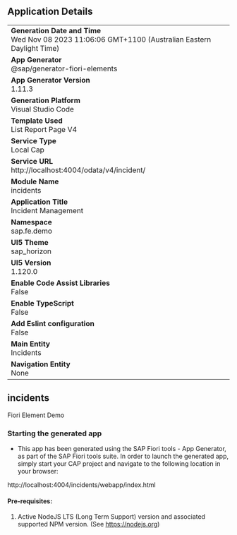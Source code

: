 ## Application Details
|               |
| ------------- |
|**Generation Date and Time**<br>Wed Nov 08 2023 11:06:06 GMT+1100 (Australian Eastern Daylight Time)|
|**App Generator**<br>@sap/generator-fiori-elements|
|**App Generator Version**<br>1.11.3|
|**Generation Platform**<br>Visual Studio Code|
|**Template Used**<br>List Report Page V4|
|**Service Type**<br>Local Cap|
|**Service URL**<br>http://localhost:4004/odata/v4/incident/
|**Module Name**<br>incidents|
|**Application Title**<br>Incident Management|
|**Namespace**<br>sap.fe.demo|
|**UI5 Theme**<br>sap_horizon|
|**UI5 Version**<br>1.120.0|
|**Enable Code Assist Libraries**<br>False|
|**Enable TypeScript**<br>False|
|**Add Eslint configuration**<br>False|
|**Main Entity**<br>Incidents|
|**Navigation Entity**<br>None|

## incidents

Fiori Element Demo

### Starting the generated app

-   This app has been generated using the SAP Fiori tools - App Generator, as part of the SAP Fiori tools suite.  In order to launch the generated app, simply start your CAP project and navigate to the following location in your browser:

http://localhost:4004/incidents/webapp/index.html

#### Pre-requisites:

1. Active NodeJS LTS (Long Term Support) version and associated supported NPM version.  (See https://nodejs.org)


